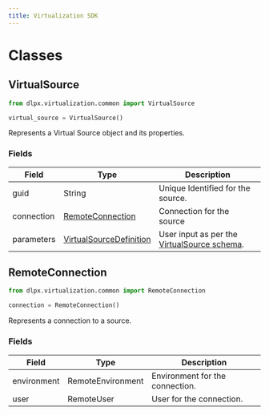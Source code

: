 ```yaml
---
title: Virtualization SDK
---
```


# Classes

## VirtualSource

```python
from dlpx.virtualization.common import VirtualSource

virtual_source = VirtualSource()
```

Represents a Virtual Source object and its properties.


### Fields

Field | Type | Description
----- | ---- | -----------
guid | String | Unique Identified for the source.
connection | [RemoteConnection](#remoteconnection) | Connection for the source
parameters | [VirtualSourceDefinition](Schemas_and_Autogenerated_Classes.md#virtualsourcedefinition) | User input as per the [VirtualSource schema](Schemas_and_Autogenerated_Classes.md#virtualsource-schema).


## RemoteConnection

```python
from dlpx.virtualization.common import RemoteConnection

connection = RemoteConnection()
```

Represents a connection to a source.


### Fields

Field | Type | Description
----- | ---- | -----------
environment | RemoteEnvironment | Environment for the connection.
user | RemoteUser | User for the connection.
